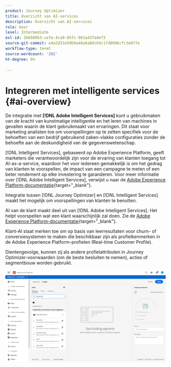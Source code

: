 ```yaml
---
product: Journey Optimizer
title: Overzicht van AI-services
description: Overzicht van AI-services
role: User
level: Intermediate
exl-id: 2b6989b3-cefe-4ca9-85fc-961a437edef3
source-git-commit: e4a2d31e50b9a48a6a8dcb9c1fd8096cfc3e077e
workflow-type: tm+mt
source-wordcount: '202'
ht-degree: 0%

---
```


# Integreren met intelligente services {#ai-overview}

De integratie met **[!DNL Adobe Intelligent Services]** kunt u gebruikmaken van de kracht van kunstmatige intelligentie en het leren van machines in gevallen waarin de klant gebruikmaakt van ervaringen. Dit staat voor marketing analisten toe om voorspellingen op te zetten specifiek voor de behoeften van een bedrijf gebruikend zaken-vlakke configuraties zonder de behoefte aan de deskundigheid van de gegevenswetenschap.

[!DNL Intelligent Services], gebaseerd op Adobe Experience Platform, geeft marketers die verantwoordelijk zijn voor de ervaring van klanten toegang tot AI-as-a-service, waardoor het voor iedereen gemakkelijk is om het gedrag van klanten te voorspellen, de impact van een campagne te meten of een beter rendement op elke investering te garanderen. Voor meer informatie over [!DNL Adobe Intelligent Services], verwijst u naar de [Adobe Experience Platform-documentatie](https://experienceleague.adobe.com/docs/experience-platform/intelligent-services/home.html){target=&quot;_blank&quot;}.

Integratie tussen [!DNL Journey Optimizer] en [!DNL Intelligent Services] maakt het mogelijk om voorspellingen van klanten te benutten.

AI van de klant maakt deel uit van [!DNL Adobe Intelligent Services]. Het helpt voorspellen wat een klant waarschijnlijk zal doen. Zie de [Adobe Experience Platform-documentatie](https://experienceleague.adobe.com/docs/experience-platform/intelligent-services/customer-ai/overview.html){target=&quot;_blank&quot;}.

Klant-AI staat merken toe om op basis van leerresultaten voor churn- of conversiesystemen te maken die beschikbaar zijn als profielkenmerken in de Adobe Experience Platform-profielen (Real-time Customer Profile).

Dientengevolge, kunnen zij als andere profielattributen in Journey Optimizer-voorwaarden (om de beste besluiten te nemen), acties of segmentbouw worden gebruikt.

![](../assets/customer-ai.png)

